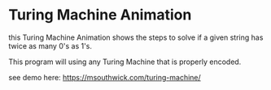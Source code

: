 # Turing Machine Animation
this Turing Machine Animation shows the steps to solve if a given string has twice as many 0's as 1's.

This program will using any Turing Machine that is properly encoded. 

see demo here: https://msouthwick.com/turing-machine/
